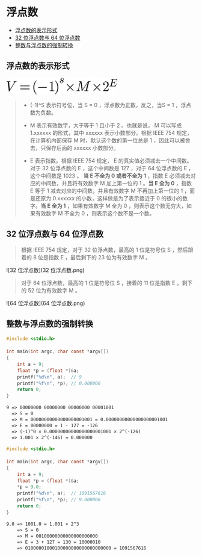 # 浮点数

* [浮点数的表示形式](#浮点数的表示形式)
* [32 位浮点数与 64 位浮点数](#32-位浮点数与-64-位浮点数)
* [整数与浮点数的强制转换](#整数与浮点数的强制转换)

## 浮点数的表示形式

![浮点数的表示形式](浮点数的表示形式.png)

> * (-1)^S 表示符号位，当 S = 0 ，浮点数为正数，反之，当S = 1 ，浮点数为负数。
>
> * M 表示有效数字，大于等于 1 且小于 2 。也就是说， M 可以写成 1.xxxxxx 的形式，其中 xxxxxx 表示小数部分。根据 IEEE 754 规定，在计算机内部保存 M 时，默认这个数的第一位总是 1 ，因此可以被舍去，只保存后面的 xxxxxx 小数部分。
> * E 表示指数。根据 IEEE 754 规定， E 的真实值必须减去一个中间数。对于 32 位浮点数的 E ，这个中间数是 127 ，对于 64 位浮点数的 E ，这个中间数是 1023 。 **当 E 不全为 0 或者不全为 1** ，指数 E 必须减去对应的中间数，并且将有效数字 M 加上第一位的 1 。**当 E 全为 0** ，指数 E 等于 1 减去对应的中间数，并且有效数字 M 不再加上第一位的 1 ，而是还原为 0.xxxxxx 的小数，这样做是为了表示接近于 0 的很小的数字。**当 E 全为 1** ，如果有效数字 M 全为 0 ，则表示这个数无穷大，如果有效数字 M 不全为 0 ，则表示这个数不是一个数。

## 32 位浮点数与 64 位浮点数

> 根据 IEEE 754 规定，对于 32 位浮点数，最高的 1 位是符号位 S ，然后跟着的 8 位是指数 E ，最后剩下的 23 位为有效数字 M 。

![32 位浮点数](32 位浮点数.png)

> 对于 64 位浮点数，最高的 1 位是符号位 S ，接着的 11 位是指数 E ，剩下的 52 位为有效数字 M 。

![64 位浮点数](64 位浮点数.png)

## 整数与浮点数的强制转换

```c
#include <stdio.h>

int main(int argc, char const *argv[])
{
    int a = 9;
    float *p = (float *)&a;
    printf("%d\n", a);  // 9
    printf("%f\n", *p); // 0.000000
    return 0;
}
```

```
9 => 00000000 00000000 00000000 00001001
  => S = 0
  => M = 00000000000000000001001 = 0.00000000000000000001001
  => E = 00000000 = 1 - 127 = -126
  => (-1)^0 × 0.00000000000000000001001 × 2^(-126)
  => 1.001 × 2^(-146) ≈ 0.000000
```

```c
#include <stdio.h>

int main(int argc, char const *argv[])
{
    int a = 9;
    float *p = (float *)&a;
    *p = 9.0;
    printf("%d\n", a);  // 1091567616
    printf("%f\n", *p); // 9.000000
    return 0;
}
```

```
9.0 => 1001.0 = 1.001 × 2^3
    => S = 0
    => M = 00100000000000000000000
    => E = 3 + 127 = 130 = 10000010
    => 01000001000100000000000000000000 = 1091567616
```